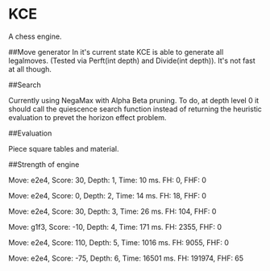 # KCE

A chess engine.


##Move generator
In it's current state KCE is able to generate all legalmoves. (Tested via Perft(int depth) and Divide(int depth)). It's not fast at all though.


##Search

Currently using NegaMax with Alpha Beta pruning.
To do, at depth level 0 it should call the quiescence search function instead of returning the heuristic evaluation to prevet the horizon effect problem.


##Evaluation

Piece square tables and material.

##Strength of engine

Move: e2e4, Score: 30, Depth: 1, Time: 10 ms. FH: 0, FHF: 0

Move: e2e4, Score: 0, Depth: 2, Time: 14 ms. FH: 18, FHF: 0

Move: e2e4, Score: 30, Depth: 3, Time: 26 ms. FH: 104, FHF: 0

Move: g1f3, Score: -10, Depth: 4, Time: 171 ms. FH: 2355, FHF: 0

Move: e2e4, Score: 110, Depth: 5, Time: 1016 ms. FH: 9055, FHF: 0

Move: e2e4, Score: -75, Depth: 6, Time: 16501 ms. FH: 191974, FHF: 65
